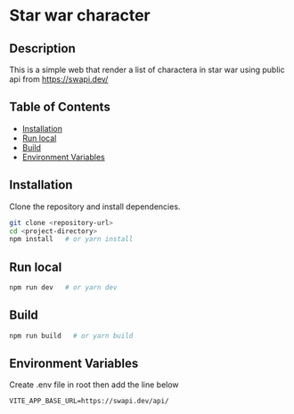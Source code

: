 # Star war character

## Description

This is a simple web that render a list of charactera in star war using public api from https://swapi.dev/

## Table of Contents

- [Installation](#installation)
- [Run local](#run-local)
- [Build](#build)
- [Environment Variables](#environment-variables)

## Installation

Clone the repository and install dependencies.

```bash
git clone <repository-url>
cd <project-directory>
npm install   # or yarn install
```

## Run local

```bash
npm run dev   # or yarn dev
```

## Build

```bash
npm run build   # or yarn build
```

## Environment Variables

Create .env file in root then add the line below

```
VITE_APP_BASE_URL=https://swapi.dev/api/
```
